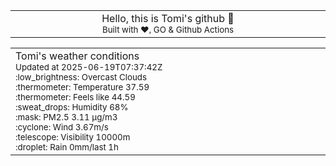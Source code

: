 
<div align="center">
<table>
<tbody>
<td align="center">
<img width="2000" height="0"><br>
Hello, this is Tomi's github 👋<br>
<sup>Built with ❤️, GO & Github Actions</sup><br>
<img width="2000" height="0">
</td>
</tbody>
</table>
</div>
<table>
<tbody>
<td align="left">
<img width="2000" height="0"><br>
Tomi's weather conditions<br>
<sup>Updated at 2025-06-19T07:37:42Z</sup><br>
<sup>:low_brightness: Overcast Clouds</sup><br>
<sup>:thermometer: Temperature 37.59 </sup><br>
<sup>:thermometer: Feels like 44.59</sup><br>
<sup>:sweat_drops: Humidity 68%</sup><br>
<sup>:mask: PM2.5 3.11 μg/m3</sup><br>
<sup>:cyclone: Wind 3.67m/s </sup><br>
<sup>:telescope: Visibility 10000m </sup><br>
<sup>:droplet: Rain 0mm/last 1h </sup><br>
<img width="2000" height="0">
</td>
<td align="left">
<img width="2000" height="0"><br>
<br>
<img width="2000" height="0">
</td>
</tbody>
</table>
</div>
    